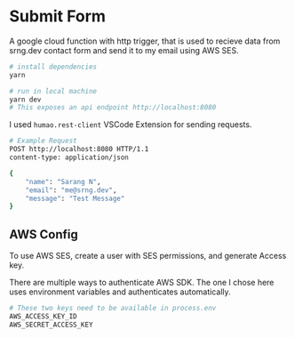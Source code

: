 # Submit Form

A google cloud function with http trigger, that is used
to recieve data from srng.dev contact form and send it to
my email using AWS SES.

```bash
# install dependencies
yarn

# run in local machine
yarn dev
# This exposes an api endpoint http://localhost:8080
```

I used `humao.rest-client` VSCode Extension for sending requests.

```bash
# Example Request
POST http://localhost:8080 HTTP/1.1
content-type: application/json

{
    "name": "Sarang N",
    "email": "me@srng.dev",
    "message": "Test Message"
}
```

## AWS Config

To use AWS SES, create a user with SES permissions, and generate
Access key.

There are multiple ways to authenticate AWS SDK. The one I chose
here uses environment variables and authenticates automatically.

```bash
# These two keys need to be available in process.env
AWS_ACCESS_KEY_ID
AWS_SECRET_ACCESS_KEY
```
